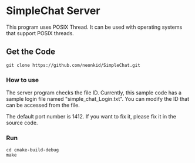 # SimpleChat Server

This program uses POSIX Thread.  It can be used with operating systems that support POSIX threads.



## Get the Code

```
git clone https://github.com/neonkid/SimpleChat.git
```



### How to use

The server program checks the file ID. Currently, this sample code has a sample login file named "simple_chat_Login.txt". You can modify the ID that can be accessed from the file.

The default port number is 1412. If you want to fix it, please fix it in the source code.



### Run

```
cd cmake-build-debug
make
```

